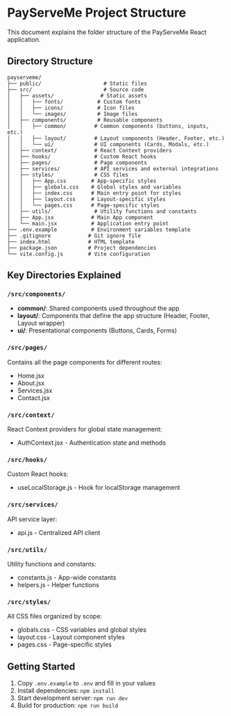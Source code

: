 # PayServeMe Project Structure

This document explains the folder structure of the PayServeMe React application.

## Directory Structure

```
payserveme/
├── public/                    # Static files
├── src/                       # Source code
│   ├── assets/               # Static assets
│   │   ├── fonts/           # Custom fonts
│   │   ├── icons/           # Icon files
│   │   └── images/          # Image files
│   ├── components/          # Reusable components
│   │   ├── common/         # Common components (buttons, inputs, etc.)
│   │   ├── layout/         # Layout components (Header, Footer, etc.)
│   │   └── ui/             # UI components (Cards, Modals, etc.)
│   ├── context/            # React Context providers
│   ├── hooks/              # Custom React hooks
│   ├── pages/              # Page components
│   ├── services/           # API services and external integrations
│   ├── styles/             # CSS files
│   │   ├── App.css        # App-specific styles
│   │   ├── globals.css    # Global styles and variables
│   │   ├── index.css      # Main entry point for styles
│   │   ├── layout.css     # Layout-specific styles
│   │   └── pages.css      # Page-specific styles
│   ├── utils/              # Utility functions and constants
│   ├── App.jsx            # Main App component
│   └── main.jsx           # Application entry point
├── .env.example           # Environment variables template
├── .gitignore            # Git ignore file
├── index.html            # HTML template
├── package.json          # Project dependencies
└── vite.config.js        # Vite configuration
```

## Key Directories Explained

### `/src/components/`
- **common/**: Shared components used throughout the app
- **layout/**: Components that define the app structure (Header, Footer, Layout wrapper)
- **ui/**: Presentational components (Buttons, Cards, Forms)

### `/src/pages/`
Contains all the page components for different routes:
- Home.jsx
- About.jsx
- Services.jsx
- Contact.jsx

### `/src/context/`
React Context providers for global state management:
- AuthContext.jsx - Authentication state and methods

### `/src/hooks/`
Custom React hooks:
- useLocalStorage.js - Hook for localStorage management

### `/src/services/`
API service layer:
- api.js - Centralized API client

### `/src/utils/`
Utility functions and constants:
- constants.js - App-wide constants
- helpers.js - Helper functions

### `/src/styles/`
All CSS files organized by scope:
- globals.css - CSS variables and global styles
- layout.css - Layout component styles
- pages.css - Page-specific styles

## Getting Started

1. Copy `.env.example` to `.env` and fill in your values
2. Install dependencies: `npm install`
3. Start development server: `npm run dev`
4. Build for production: `npm run build`